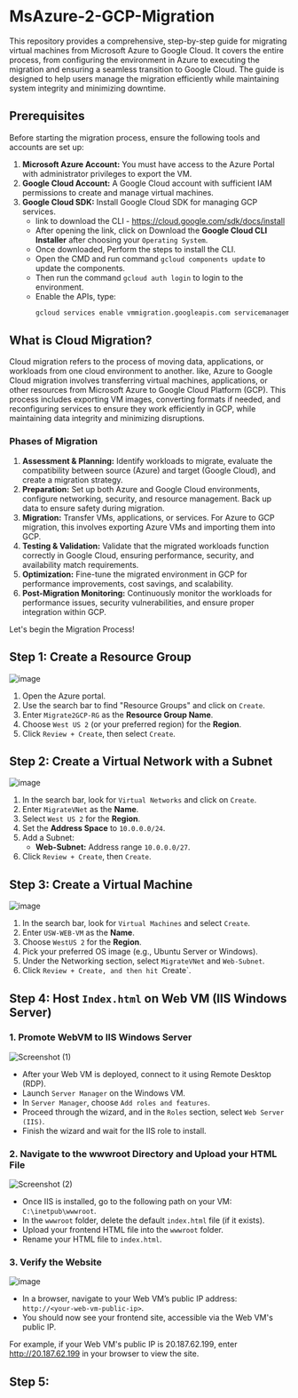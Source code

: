 # MsAzure-2-GCP-Migration

This repository provides a comprehensive, step-by-step guide for migrating virtual machines from Microsoft Azure to Google Cloud. It covers the entire process, from configuring the environment in Azure to executing the migration and ensuring a seamless transition to Google Cloud. The guide is designed to help users manage the migration efficiently while maintaining system integrity and minimizing downtime.

## Prerequisites
Before starting the migration process, ensure the following tools and accounts are set up:

1. **Microsoft Azure Account:** You must have access to the Azure Portal with administrator privileges to export the VM.
2. **Google Cloud Account:** A Google Cloud account with sufficient IAM permissions to create and manage virtual machines.
3. **Google Cloud SDK:** Install Google Cloud SDK for managing GCP services.
     - link to download the CLI - https://cloud.google.com/sdk/docs/install
     - After opening the link, click on Download the **Google Cloud CLI Installer** after choosing your `Operating System`.
     - Once downloaded, Perform the steps to install the CLI.
     - Open the CMD and run command `gcloud components update` to update the components.
     - Then run the command `gcloud auth login` to login to the environment.
     - Enable the APIs, type:
          ```bash
          gcloud services enable vmmigration.googleapis.com servicemanagement.googleapis.com servicecontrol.googleapis.com iam.googleapis.com cloudresourcemanager.googleapis.com compute.googleapis.com
          ```

## What is Cloud Migration?

Cloud migration refers to the process of moving data, applications, or workloads from one cloud environment to another. like, Azure to Google Cloud migration involves transferring virtual machines, applications, or other resources from Microsoft Azure to Google Cloud Platform (GCP). This process includes exporting VM images, converting formats if needed, and reconfiguring services to ensure they work efficiently in GCP, while maintaining data integrity and minimizing disruptions.

### Phases of Migration

1. **Assessment & Planning:** Identify workloads to migrate, evaluate the compatibility between source (Azure) and target (Google Cloud), and create a migration strategy.
2. **Preparation:** Set up both Azure and Google Cloud environments, configure networking, security, and resource management. Back up data to ensure safety during migration.
3. **Migration:** Transfer VMs, applications, or services. For Azure to GCP migration, this involves exporting Azure VMs and importing them into GCP.
4. **Testing & Validation:** Validate that the migrated workloads function correctly in Google Cloud, ensuring performance, security, and availability match requirements.
5. **Optimization:** Fine-tune the migrated environment in GCP for performance improvements, cost savings, and scalability.
6. **Post-Migration Monitoring:** Continuously monitor the workloads for performance issues, security vulnerabilities, and ensure proper integration within GCP.

Let's begin the Migration Process!

## Step 1: Create a Resource Group
![image](https://github.com/user-attachments/assets/5b8a3191-d0f9-4760-b8b3-c57fdbbc5fa7)
1. Open the Azure portal.
2. Use the search bar to find "Resource Groups" and click on `Create`.
3. Enter `Migrate2GCP-RG` as the **Resource Group Name**.
4. Choose `West US 2` (or your preferred region) for the **Region**.
5. Click `Review + Create`, then select `Create`.

## Step 2: Create a Virtual Network with a Subnet
![image](https://github.com/user-attachments/assets/cc5be1dc-cba6-400e-b408-f36510f8ae32)
1. In the search bar, look for `Virtual Networks` and click on `Create`.
2. Enter `MigrateVNet` as the **Name**.
3. Select `West US 2` for the **Region**.
4. Set the **Address Space** to `10.0.0.0/24`.
5. Add a Subnet:
   - **Web-Subnet:** Address range `10.0.0.0/27`.
6. Click `Review + Create`, then `Create`.

## Step 3: Create a Virtual Machine
![image](https://github.com/user-attachments/assets/98133cd1-5ed7-4277-ac27-0fc2b79b567f)
1. In the search bar, look for `Virtual Machines` and select `Create`.
2. Enter `USW-WEB-VM` as the **Name**.
3. Choose `WestUS 2` for the **Region**.
4. Pick your preferred OS image (e.g., Ubuntu Server or Windows).
5. Under the Networking section, select `MigrateVNet` and `Web-Subnet`.
6. Click `Review + Create, and then hit `Create`.

## Step 4: Host `Index.html` on Web VM (IIS Windows Server)

### 1. Promote WebVM to IIS Windows Server
![Screenshot (1)](https://github.com/user-attachments/assets/56228571-8196-4f59-a6dc-1cc5f3c81f7f)
- After your Web VM is deployed, connect to it using Remote Desktop (RDP).
- Launch `Server Manager` on the Windows VM.
- In `Server Manager`, choose `Add roles and features`.
- Proceed through the wizard, and in the `Roles` section, select `Web Server (IIS)`.
- Finish the wizard and wait for the IIS role to install.

### 2. Navigate to the wwwroot Directory and Upload your HTML File
![Screenshot (2)](https://github.com/user-attachments/assets/d16c0321-8ad9-4a28-81be-567e7f3ff05a)
- Once IIS is installed, go to the following path on your VM: `C:\inetpub\wwwroot`.
- In the `wwwroot` folder, delete the default `index.html` file (if it exists).
- Upload your frontend HTML file into the `wwwroot` folder.
- Rename your HTML file to `index.html`.

### 3. Verify the Website
![image](https://github.com/user-attachments/assets/703d91ce-0456-4b0f-be67-5b8aad1af9c7)
- In a browser, navigate to your Web VM’s public IP address: `http://<your-web-vm-public-ip>`.
- You should now see your frontend site, accessible via the Web VM's public IP.

For example, if your Web VM's public IP is 20.187.62.199, enter http://20.187.62.199 in your browser to view the site.

## Step 5: 
